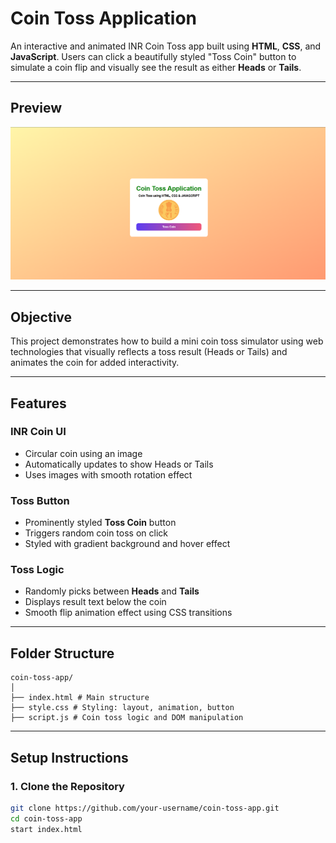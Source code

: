 # Coin Toss Application

An interactive and animated INR Coin Toss app built using **HTML**, **CSS**, and **JavaScript**. Users can click a beautifully styled "Toss Coin" button to simulate a coin flip and visually see the result as either **Heads** or **Tails**.

---

## Preview

![Coin Toss Preview](./preview.png)

---

## Objective

This project demonstrates how to build a mini coin toss simulator using web technologies that visually reflects a toss result (Heads or Tails) and animates the coin for added interactivity.

---

## Features

### INR Coin UI
- Circular coin using an image
- Automatically updates to show Heads or Tails
- Uses images with smooth rotation effect

### Toss Button
- Prominently styled **Toss Coin** button
- Triggers random coin toss on click
- Styled with gradient background and hover effect

### Toss Logic
- Randomly picks between **Heads** and **Tails**
- Displays result text below the coin
- Smooth flip animation effect using CSS transitions

---

## Folder Structure

```
coin-toss-app/
│
├── index.html # Main structure
├── style.css # Styling: layout, animation, button
├── script.js # Coin toss logic and DOM manipulation
```
---

## Setup Instructions

### 1. Clone the Repository

```bash
git clone https://github.com/your-username/coin-toss-app.git
cd coin-toss-app
start index.html
```
